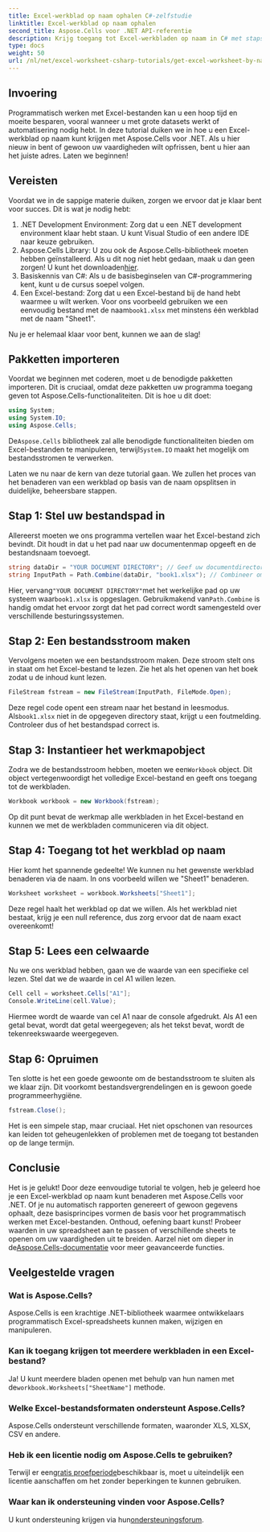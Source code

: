 ```yaml
---
title: Excel-werkblad op naam ophalen C#-zelfstudie
linktitle: Excel-werkblad op naam ophalen
second_title: Aspose.Cells voor .NET API-referentie
description: Krijg toegang tot Excel-werkbladen op naam in C# met stapsgewijze instructies en gebruik Aspose.Cells voor .NET voor betere code-efficiëntie.
type: docs
weight: 50
url: /nl/net/excel-worksheet-csharp-tutorials/get-excel-worksheet-by-name-csharp-tutorial/
---
```

## Invoering

Programmatisch werken met Excel-bestanden kan u een hoop tijd en moeite besparen, vooral wanneer u met grote datasets werkt of automatisering nodig hebt. In deze tutorial duiken we in hoe u een Excel-werkblad op naam kunt krijgen met Aspose.Cells voor .NET. Als u hier nieuw in bent of gewoon uw vaardigheden wilt opfrissen, bent u hier aan het juiste adres. Laten we beginnen!

## Vereisten

Voordat we in de sappige materie duiken, zorgen we ervoor dat je klaar bent voor succes. Dit is wat je nodig hebt:

1. .NET Development Environment: Zorg dat u een .NET development environment klaar hebt staan. U kunt Visual Studio of een andere IDE naar keuze gebruiken.
2.  Aspose.Cells Library: U zou ook de Aspose.Cells-bibliotheek moeten hebben geïnstalleerd. Als u dit nog niet hebt gedaan, maak u dan geen zorgen! U kunt het downloaden[hier](https://releases.aspose.com/cells/net/).
3. Basiskennis van C#: Als u de basisbeginselen van C#-programmering kent, kunt u de cursus soepel volgen.
4. Een Excel-bestand: Zorg dat u een Excel-bestand bij de hand hebt waarmee u wilt werken. Voor ons voorbeeld gebruiken we een eenvoudig bestand met de naam`book1.xlsx` met minstens één werkblad met de naam "Sheet1".

Nu je er helemaal klaar voor bent, kunnen we aan de slag!

## Pakketten importeren

Voordat we beginnen met coderen, moet u de benodigde pakketten importeren. Dit is cruciaal, omdat deze pakketten uw programma toegang geven tot Aspose.Cells-functionaliteiten. Dit is hoe u dit doet:

```csharp
using System;
using System.IO;
using Aspose.Cells;
```

 De`Aspose.Cells` bibliotheek zal alle benodigde functionaliteiten bieden om Excel-bestanden te manipuleren, terwijl`System.IO` maakt het mogelijk om bestandsstromen te verwerken.

Laten we nu naar de kern van deze tutorial gaan. We zullen het proces van het benaderen van een werkblad op basis van de naam opsplitsen in duidelijke, beheersbare stappen.

## Stap 1: Stel uw bestandspad in

Allereerst moeten we ons programma vertellen waar het Excel-bestand zich bevindt. Dit houdt in dat u het pad naar uw documentenmap opgeeft en de bestandsnaam toevoegt.

```csharp
string dataDir = "YOUR DOCUMENT DIRECTORY"; // Geef uw documentdirectory op
string InputPath = Path.Combine(dataDir, "book1.xlsx"); // Combineer om het volledige pad te vormen
```

 Hier, vervang`"YOUR DOCUMENT DIRECTORY"`met het werkelijke pad op uw systeem waar`book1.xlsx` is opgeslagen. Gebruikmakend van`Path.Combine` is handig omdat het ervoor zorgt dat het pad correct wordt samengesteld over verschillende besturingssystemen.

## Stap 2: Een bestandsstroom maken

Vervolgens moeten we een bestandsstroom maken. Deze stroom stelt ons in staat om het Excel-bestand te lezen. Zie het als het openen van het boek zodat u de inhoud kunt lezen.

```csharp
FileStream fstream = new FileStream(InputPath, FileMode.Open);
```

 Deze regel code opent een stream naar het bestand in leesmodus. Als`book1.xlsx` niet in de opgegeven directory staat, krijgt u een foutmelding. Controleer dus of het bestandspad correct is.

## Stap 3: Instantieer het werkmapobject

 Zodra we de bestandsstroom hebben, moeten we een`Workbook` object. Dit object vertegenwoordigt het volledige Excel-bestand en geeft ons toegang tot de werkbladen.

```csharp
Workbook workbook = new Workbook(fstream);
```

Op dit punt bevat de werkmap alle werkbladen in het Excel-bestand en kunnen we met de werkbladen communiceren via dit object.

## Stap 4: Toegang tot het werkblad op naam

Hier komt het spannende gedeelte! We kunnen nu het gewenste werkblad benaderen via de naam. In ons voorbeeld willen we "Sheet1" benaderen.

```csharp
Worksheet worksheet = workbook.Worksheets["Sheet1"];
```

Deze regel haalt het werkblad op dat we willen. Als het werkblad niet bestaat, krijg je een null reference, dus zorg ervoor dat de naam exact overeenkomt!

## Stap 5: Lees een celwaarde

Nu we ons werkblad hebben, gaan we de waarde van een specifieke cel lezen. Stel dat we de waarde in cel A1 willen lezen.

```csharp
Cell cell = worksheet.Cells["A1"];
Console.WriteLine(cell.Value);
```

Hiermee wordt de waarde van cel A1 naar de console afgedrukt. Als A1 een getal bevat, wordt dat getal weergegeven; als het tekst bevat, wordt de tekenreekswaarde weergegeven.

## Stap 6: Opruimen

Ten slotte is het een goede gewoonte om de bestandsstroom te sluiten als we klaar zijn. Dit voorkomt bestandsvergrendelingen en is gewoon goede programmeerhygiëne.

```csharp
fstream.Close();
```

Het is een simpele stap, maar cruciaal. Het niet opschonen van resources kan leiden tot geheugenlekken of problemen met de toegang tot bestanden op de lange termijn.

## Conclusie

Het is je gelukt! Door deze eenvoudige tutorial te volgen, heb je geleerd hoe je een Excel-werkblad op naam kunt benaderen met Aspose.Cells voor .NET. Of je nu automatisch rapporten genereert of gewoon gegevens ophaalt, deze basisprincipes vormen de basis voor het programmatisch werken met Excel-bestanden.
 Onthoud, oefening baart kunst! Probeer waarden in uw spreadsheet aan te passen of verschillende sheets te openen om uw vaardigheden uit te breiden. Aarzel niet om dieper in de[Aspose.Cells-documentatie](https://reference.aspose.com/cells/net/) voor meer geavanceerde functies.

## Veelgestelde vragen

### Wat is Aspose.Cells?
Aspose.Cells is een krachtige .NET-bibliotheek waarmee ontwikkelaars programmatisch Excel-spreadsheets kunnen maken, wijzigen en manipuleren.

### Kan ik toegang krijgen tot meerdere werkbladen in een Excel-bestand?
 Ja! U kunt meerdere bladen openen met behulp van hun namen met de`workbook.Worksheets["SheetName"]` methode.

### Welke Excel-bestandsformaten ondersteunt Aspose.Cells?
Aspose.Cells ondersteunt verschillende formaten, waaronder XLS, XLSX, CSV en andere.

### Heb ik een licentie nodig om Aspose.Cells te gebruiken?
 Terwijl er een[gratis proefperiode](https://releases.aspose.com/)beschikbaar is, moet u uiteindelijk een licentie aanschaffen om het zonder beperkingen te kunnen gebruiken.

### Waar kan ik ondersteuning vinden voor Aspose.Cells?
 U kunt ondersteuning krijgen via hun[ondersteuningsforum](https://forum.aspose.com/c/cells/9).